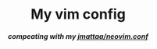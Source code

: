 <div align="center">

# My vim config

##### compeating with my [jmattaa/neovim.conf](https://github.com/jmattaa/nvim.conf)

</div>
